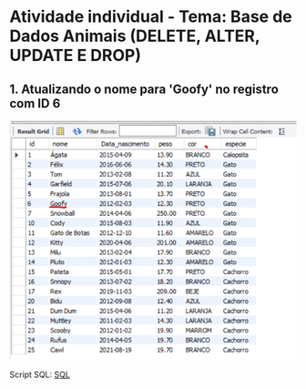 # Atividade individual - Tema: Base de Dados Animais (DELETE, ALTER, UPDATE E DROP)

## 1. Atualizando o nome para 'Goofy' no registro com ID 6 

![UPDATE](Animais%20png%201.png)

Script SQL:
[SQL](Animais%20-%20Crud%20-%201.sql)
